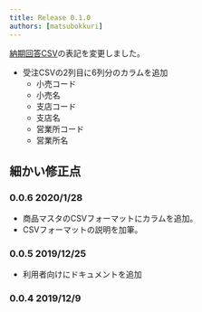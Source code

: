 ```yaml
---
title: Release 0.1.0
authors: [matsubokkuri]
---
```


[納期回答CSV](/docs/csv)の表記を変更しました。

- 受注CSVの2列目に6列分のカラムを追加
  - 小売コード
  - 小売名
  - 支店コード
  - 支店名
  - 営業所コード
  - 営業所名

## 細かい修正点

### 0.0.6 2020/1/28

- 商品マスタのCSVフォーマットにカラムを追加。
- CSVフォーマットの説明を加筆。

### 0.0.5 2019/12/25

- 利用者向けにドキュメントを追加

### 0.0.4 2019/12/9

